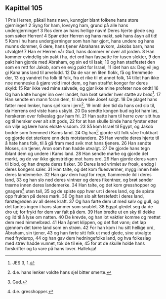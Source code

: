 ## Kapittel 105

1 Pris Herren, påkall hans navn, kunngjør blant folkene hans store gjerninger!
2 Syng for ham, lovsyng ham, grund på alle hans undergjerninger!
3 Ros dere av hans hellige navn! Deres hjerte glede seg som søker Herren!
4 Spør etter Herren og hans makt, søk hans åsyn all tid!
5 Kom i hu hans undergjerninger som han har gjort, hans undere og hans munns dommer,
6 dere, hans tjener Abrahams avkom, Jakobs barn, hans utvalgte!
7 Han er Herren vår Gud, hans dommer er over all jorden.
8 Han kommer evindelig sin pakt i hu, det ord han fastsatte for tusen slekter,
9 den pakt han gjorde med Abraham, og sin ed til Isak;
10 og han stadfestet den som en rett for Jakob, som en evig pakt for Israel,
11 idet han sa: Deg vil jeg gi Kana'ans land til arvelodd.
12 Da de var en liten flokk, få og fremmede der,
13 og vandret fra folk til folk, fra et rike til et annet folk,
14 tillot han ikke noe menneske å gjøre vold imot dem, og han straffet konger for deres skyld:
15 Rør ikke ved mine salvede, og gjør ikke mine profeter noe ondt!
16 Og han kalte hunger inn over landet, han brøt sønder hver støtte av brød[^1].
17 Han sendte en mann foran dem, til slave ble Josef solgt.
18 De plaget hans føtter med lenker, hans sjel kom i jern[^2],
19 inntil den tid da hans ord slo til, da Herrens ord viste hans uskyld.
20 Da sendte kongen bud og lot ham løs, herskeren over folkeslag gav ham fri.
21 Han satte ham til herre over sitt hus og til hersker over alt sitt gods,
22 for at han skulle binde hans fyrster etter sin vilje og lære hans eldste visdom.
23 Så kom Israel til Egypt, og Jakob bodde som fremmed i Kams land.
24 Og han[^3] gjorde sitt folk såre fruktbart og gjorde det sterkere enn dets motstandere.
25 Han vendte deres hjerte til å hate hans folk, til å gå fram med svik mot hans tjenere.
26 Han sendte Moses, sin tjener, Aron som han hadde utvalgt.
27 De gjorde hans tegn iblant dem og undere i Kams land.
28 Han sendte mørke og gjorde det mørkt, og de var ikke gjenstridige mot hans ord.
29 Han gjorde deres vann til blod, og han drepte deres fisker.
30 Deres land vrimlet av frosk, endog i deres kongers saler.
31 Han talte, og det kom fluesvermer, mygg innen hele deres landemerke.
32 Han gav dem hagl for regn, flammende ild i deres land,
33 og han slo ned deres vintrær og deres fikentrær, og brøt sønder trærne innen deres landemerke.
34 Han talte, og det kom gresshopper og gnagere[^4] uten tall,
35 og de spiste opp hver urt i deres land, og de spiste opp frukten på deres mark.
36 Og han slo alt førstefødt i deres land, førstegrøden av all deres kraft.
37 Og han førte dem ut med sølv og gull, og det fantes ingen i hans stammer som snublet.
38 Egypt gledet seg da de dro ut; for frykt for dem var falt på dem.
39 Han bredte ut en sky til dekke og ild til å lyse om natten.
40 De krevde, og han lot vaktler komme og mettet dem med himmelbrød.
41 Han åpnet klippen, og det fløt vann; det løp gjennom det tørre land som en strøm.
42 For han kom i hu sitt hellige ord, Abraham, sin tjener,
43 og han førte sitt folk ut med glede, sine utvalgte med fryderop,
44 og han gav dem hedningefolks land, og hva folkeslag med strev hadde vunnet, tok de til eie,
45 for at de skulle holde hans forskrifter og ta vare på hans lover. Halleluja!

[^1]:  JES 3, 1.
[^2]:  d.e. hans lenker voldte hans sjel bitter smerte.
[^3]:  Gud.
[^4]:  d.e. gresshopper.
